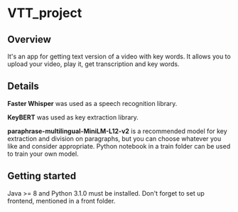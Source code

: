# VTT_project 

## Overview

It's an app for getting text version of a video with key words. It allows you to upload your video, play it, get transcription and key words.

## Details

**Faster Whisper** was used as a speech recognition library.

**KeyBERT** was used as key extraction library.

**paraphrase-multilingual-MiniLM-L12-v2** is a recommended model for key extraction and division on paragraphs,
but you can choose whatever you like and consider appropriate. Python notebook in a train folder can be used to train your own model.

## Getting started

Java >= 8 and Python 3.1.0 must be installed.
Don't forget to set up frontend, mentioned in a front folder.
